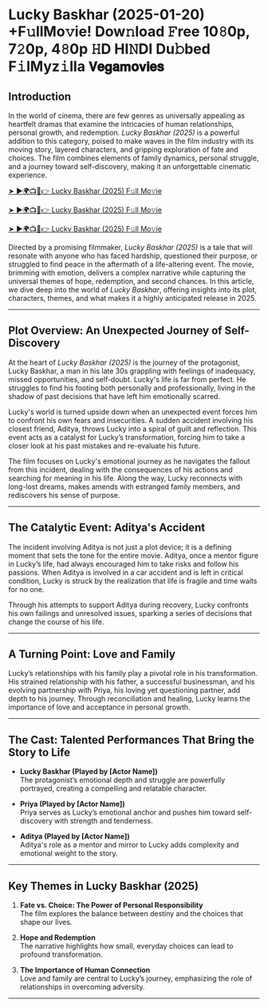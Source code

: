 # Lucky Baskhar (2025-01-20) +F𝚞llMo𝚟ie! Dow𝚗load 𝙵ree 10𝟾0p, 7𝟸0p, 4𝟾0p 𝙷D HI𝙽DI Du𝚋bed F𝚒lMyz𝚒lla 𝗩𝗲𝗴𝗮𝗺𝗼𝘃𝗶𝗲𝘀  

## Introduction  
In the world of cinema, there are few genres as universally appealing as heartfelt dramas that examine the intricacies of human relationships, personal growth, and redemption. *Lucky Baskhar (2025)* is a powerful addition to this category, poised to make waves in the film industry with its moving story, layered characters, and gripping exploration of fate and choices. The film combines elements of family dynamics, personal struggle, and a journey toward self-discovery, making it an unforgettable cinematic experience.

<a href="https://lakhimpurkheri.com/bhool-bhulaiyaa-3-you-will-not-know-these-5-stories-of-this-movie/" rel="nofollow">➤ ►🌍📺📱👉 Lucky Baskhar (2025) F𝚞ll Mo𝚟ie</a>

<a href="https://lakhimpurkheri.com/bhool-bhulaiyaa-3-you-will-not-know-these-5-stories-of-this-movie/" rel="nofollow">➤ ►🌍📺📱👉 Lucky Baskhar (2025) F𝚞ll Mo𝚟ie</a>

<a href="https://lakhimpurkheri.com/bhool-bhulaiyaa-3-you-will-not-know-these-5-stories-of-this-movie/" rel="nofollow">➤ ►🌍📺📱👉 Lucky Baskhar (2025) F𝚞ll Mo𝚟ie</a>

Directed by a promising filmmaker, *Lucky Baskhar (2025)* is a tale that will resonate with anyone who has faced hardship, questioned their purpose, or struggled to find peace in the aftermath of a life-altering event. The movie, brimming with emotion, delivers a complex narrative while capturing the universal themes of hope, redemption, and second chances. In this article, we dive deep into the world of *Lucky Baskhar*, offering insights into its plot, characters, themes, and what makes it a highly anticipated release in 2025.

---

## Plot Overview: An Unexpected Journey of Self-Discovery  
At the heart of *Lucky Baskhar (2025)* is the journey of the protagonist, Lucky Baskhar, a man in his late 30s grappling with feelings of inadequacy, missed opportunities, and self-doubt. Lucky's life is far from perfect. He struggles to find his footing both personally and professionally, living in the shadow of past decisions that have left him emotionally scarred.

Lucky's world is turned upside down when an unexpected event forces him to confront his own fears and insecurities. A sudden accident involving his closest friend, Aditya, throws Lucky into a spiral of guilt and reflection. This event acts as a catalyst for Lucky’s transformation, forcing him to take a closer look at his past mistakes and re-evaluate his future.

The film focuses on Lucky's emotional journey as he navigates the fallout from this incident, dealing with the consequences of his actions and searching for meaning in his life. Along the way, Lucky reconnects with long-lost dreams, makes amends with estranged family members, and rediscovers his sense of purpose.

---

## The Catalytic Event: Aditya's Accident  
The incident involving Aditya is not just a plot device; it is a defining moment that sets the tone for the entire movie. Aditya, once a mentor figure in Lucky’s life, had always encouraged him to take risks and follow his passions. When Aditya is involved in a car accident and is left in critical condition, Lucky is struck by the realization that life is fragile and time waits for no one.

Through his attempts to support Aditya during recovery, Lucky confronts his own failings and unresolved issues, sparking a series of decisions that change the course of his life.

---

## A Turning Point: Love and Family  
Lucky’s relationships with his family play a pivotal role in his transformation. His strained relationship with his father, a successful businessman, and his evolving partnership with Priya, his loving yet questioning partner, add depth to his journey. Through reconciliation and healing, Lucky learns the importance of love and acceptance in personal growth.

---

## The Cast: Talented Performances That Bring the Story to Life  

- **Lucky Baskhar (Played by [Actor Name])**  
  The protagonist’s emotional depth and struggle are powerfully portrayed, creating a compelling and relatable character.

- **Priya (Played by [Actor Name])**  
  Priya serves as Lucky’s emotional anchor and pushes him toward self-discovery with strength and tenderness.

- **Aditya (Played by [Actor Name])**  
  Aditya's role as a mentor and mirror to Lucky adds complexity and emotional weight to the story.

---

## Key Themes in Lucky Baskhar (2025)  
1. **Fate vs. Choice: The Power of Personal Responsibility**  
   The film explores the balance between destiny and the choices that shape our lives.  

2. **Hope and Redemption**  
   The narrative highlights how small, everyday choices can lead to profound transformation.

3. **The Importance of Human Connection**  
   Love and family are central to Lucky’s journey, emphasizing the role of relationships in overcoming adversity.

---
